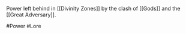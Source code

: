 Power left behind in [[Divinity Zones]] by the clash of [[Gods]] and the [[Great Adversary]].

#Power #Lore